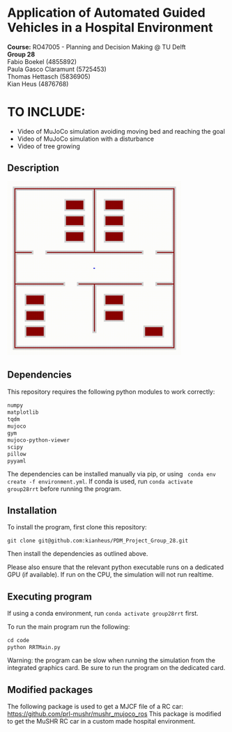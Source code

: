# Application of Automated Guided Vehicles in a Hospital Environment

**Course:** RO47005 - Planning and Decision Making @ TU Delft\
**Group 28**\
Fabio Boekel (4855892)\
Paula Gasco Claramunt (5725453)\
Thomas Hettasch (5836905)\
Kian Heus (4876768)

# TO INCLUDE:
* Video of MuJoCo simulation avoiding moving bed and reaching the goal
* Video of MuJoCo simulation with a disturbance
* Video of tree growing

## Description

<img src="graphics/growing_tree.gif" width="400" height="400" />

## Dependencies
This repository requires the following python modules to work correctly:
```
numpy
matplotlib
tqdm
mujoco
gym
mujoco-python-viewer
scipy
pillow
pyyaml
```

The dependencies can be installed manually via pip, or using ```
conda env create -f environment.yml```. If conda is used, run ```conda activate group28rrt``` before running the program.

## Installation

To install the program, first clone this repository:
```
git clone git@github.com:kianheus/PDM_Project_Group_28.git
```
Then install the dependencies as outlined above.

 Please also ensure that the relevant python executable runs on a dedicated GPU (if available). If run on the CPU, the simulation will not run realtime.

## Executing program
If using a conda environment, run ```conda activate group28rrt``` first.

To run the main program run the following:
```
cd code
python RRTMain.py
```

Warning: the program can be slow when running the simulation from the integrated graphics card. Be sure to run the program on the dedicated card.  

## Modified packages

The following package is used to get a MJCF file of a RC car: https://github.com/prl-mushr/mushr_mujoco_ros
This package is modified to get the MuSHR RC car in a custom made hospital environment. 
